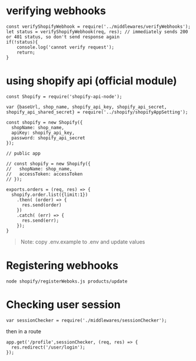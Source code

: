 # verifying webhooks

```
const verifyShopifyWebhook = require('../middlewares/verifyWebhooks');
let status = verifyShopifyWebhook(req, res); // immediately sends 200 or 401 status, so don't send response again
if(!status){
    console.log('cannot verify request');
    return;
}

```

# using shopify api (official module)

```
const Shopify = require('shopify-api-node');

var {baseUrl, shop_name, shopify_api_key, shopify_api_secret, shopify_api_shared_secret} = require('../shopify/shopifyAppSetting');

const shopify = new Shopify({
  shopName: shop_name,
  apiKey: shopify_api_key,
  password: shopify_api_secret
});

// public app

// const shopify = new Shopify({
//   shopName: shop_name,
//   accessToken: accessToken
// });

exports.orders = (req, res) => {
  shopify.order.list({limit:1})
    .then( (order) => {
      res.send(order)
    })
    .catch( (err) => {
      res.send(err);
    });
}
```

> Note: copy .env.example to .env and update values

# Registering webhooks
```
node shopify/registerWeboks.js products/update
```

# Checking user session

```
var sessionChecker = require('./middlewares/sessionChecker');
```
then in a route

```
app.get('/profile',sessionChecker, (req, res) => {
  res.redirect('/user/login');
}); 
```
